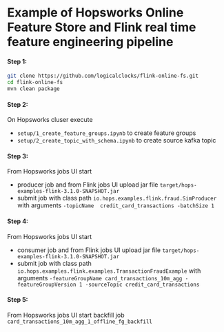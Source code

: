 # Example of Hopsworks Online Feature Store and Flink real time feature engineering pipeline 

#### Step 1:
```bash
git clone https://github.com/logicalclocks/flink-online-fs.git
cd flink-online-fs
mvn clean package
```

#### Step 2:
On Hopsworks cluser execute 
- `setup/1_create_feature_groups.ipynb` to create feature groups
- `setup/2_create_topic_with_schema.ipynb` to create source kafka topic

#### Step 3:
From Hopsworks jobs UI start
- producer job and from Flink jobs UI upload jar file  `target/hops-examples-flink-3.1.0-SNAPSHOT.jar` 
- submit job with class path `io.hops.examples.flink.fraud.SimProducer` with arguments `-topicName 
  credit_card_transactions -batchSize 1`

#### Step 4:
From Hopsworks jobs UI start
- consumer job and from Flink jobs UI upload jar file  `target/hops-examples-flink-3.1.0-SNAPSHOT.jar`
- submit job with class path `io.hops.examples.flink.examples.TransactionFraudExample` with arguments `-featureGroupName card_transactions_10m_agg -featureGroupVersion 1 -sourceTopic credit_card_transactions`


#### Step 5:
From Hopsworks jobs UI start backfill job `card_transactions_10m_agg_1_offline_fg_backfill`